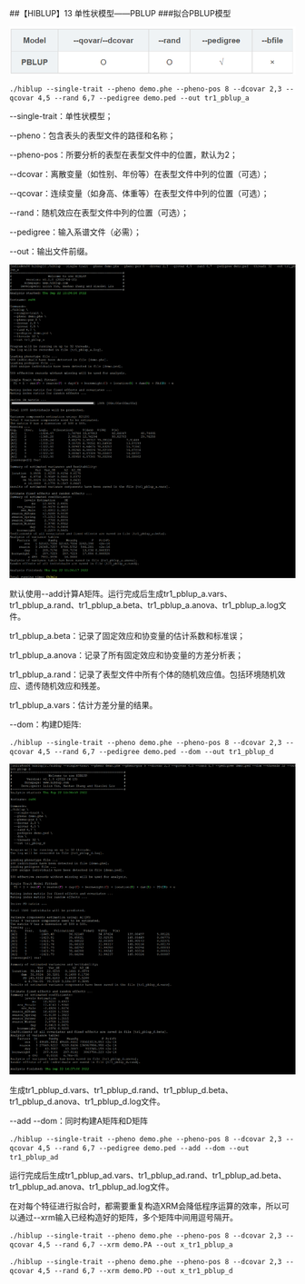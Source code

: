 ##【HIBLUP】13 单性状模型——PBLUP
###拟合PBLUP模型

![](picture/1.png)

```​​
./hiblup --single-trait --pheno demo.phe --pheno-pos 8 --dcovar 2,3 --qcovar 4,5 --rand 6,7 --pedigree demo.ped --out tr1_pblup_a​
```

--single-trait：单性状模型；

--pheno：包含表头的表型文件的路径和名称；

--pheno-pos：所要分析的表型在表型文件中的位置，默认为2；

--dcovar：离散变量（如性别、年份等）在表型文件中列的位置（可选）；

--qcovar：连续变量（如身高、体重等）在表型文件中列的位置（可选）；

--rand：随机效应在表型文件中列的位置（可选）；

--pedigree：输入系谱文件（必需）；

--out：输出文件前缀。

![](picture/2.png)

默认使用--add计算A矩阵。运行完成后生成tr1_pblup_a.vars、tr1_pblup_a.rand、tr1_pblup_a.beta、tr1_pblup_a.anova、tr1_pblup_a.log文件。

tr1_pblup_a.beta：记录了固定效应和协变量的估计系数和标准误；

tr1_pblup_a.anova：记录了所有固定效应和协变量的方差分析表；

tr1_pblup_a.rand：记录了表型文件中所有个体的随机效应值。包括环境随机效应、遗传随机效应和残差。

tr1_pblup_a.vars：估计方差分量的结果。

--dom：构建D矩阵:

```​
./hiblup --single-trait --pheno demo.phe --pheno-pos 8 --dcovar 2,3 --qcovar 4,5 --rand 6,7 --pedigree demo.ped --dom --out tr1_pblup_d
```

![](picture/3.png)

生成tr1\_pblup\_d.vars、tr1\_pblup\_d.rand、tr1\_pblup\_d.beta、tr1\_pblup\_d.anova、tr1\_pblup\_d.log文件。

--add --dom：同时构建A矩阵和D矩阵

```​
./hiblup --single-trait --pheno demo.phe --pheno-pos 8 --dcovar 2,3 --qcovar 4,5 --rand 6,7 --pedigree demo.ped --add --dom --out tr1_pblup_ad
```


运行完成后生成tr1\_pblup\_ad.vars、tr1\_pblup\_ad.rand、tr1\_pblup\_ad.beta、tr1\_pblup\_ad.anova、tr1\_pblup\_ad.log文件。

在对每个特征进行拟合时，都需要重复构造XRM会降低程序运算的效率，所以可以通过--xrm输入已经构造好的矩阵，多个矩阵中间用逗号隔开。​

```​
./hiblup --single-trait --pheno demo.phe --pheno-pos 8 --dcovar 2,3 --qcovar 4,5 --rand 6,7 --xrm demo.PA --out x_tr1_pblup_a    
```
```
./hiblup --single-trait --pheno demo.phe --pheno-pos 8 --dcovar 2,3 --qcovar 4,5 --rand 6,7 --xrm demo.PD --out x_tr1_pblup_d
```
```./hiblup --single-trait --pheno demo.phe --pheno-pos 8 --dcovar 2,3 --qcovar 4,5 --rand 6,7 --xrm demo.PA,demo.PD --out x_tr1_pblup_ad
```
